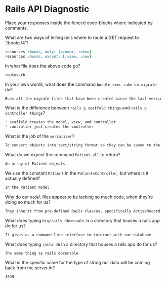 # Rails API Diagnostic

Place your responses inside the fenced code-blocks where indicated by comments.

What are two ways of telling rails where to route a GET request to '/books/4'?

```rb
resources :books, only: [:index, :show]
resources :books, except: [:view, :new]
```

In what file does the above code go?

```md
routes.rb
```

In your own words, what does the command `bundle exec rake db:migrate` do?

```md
Runs all the migrate files that have been created since the last version, basically updating the database
```

What is the difference between `rails g scaffold things` and
`rails g controller things`?

```md
* scaffold creates the model, view, and controller
* controller just creates the controller
```

What is the job of the `serializer`?

```md
To convert objects into text/string format so they can be saved to the database easily
```

What do we expect the command `Patient.all` to return?

```md
An array of Patient objects
```

We use the constant `Patient` in the `PatientsController`, but where is it
actually defined?

```md
In the Patient model
```

Why do our `model` files appear to be lacking so much code, when they're doing
so much for us?

```md
They inherit from pre-defined Rails classes, specifically ActiveRecord
```

What does typing `bin/rails dbconsole` in a directory that houses a rails app do for
us?

```md
It gives us a command line interface to interact with our database
```

What does typing `rails db` in a directory that houses a rails app do for us?

```md
The same thing as rails dbconsole
```

What is the specific name for the type of string our data will be coming back
from the server in?

```md
JSON
```
